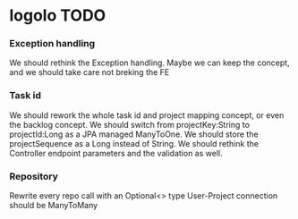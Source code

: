 # logolo TODO
<h3>Exception handling</h3>
We should rethink the Exception handling. Maybe we can keep the concept, and we should take care not breking the FE

<h3>Task id</h3>
We should rework the whole task id and project mapping concept, or even the backlog concept. 
We should switch from projectKey:String to projectId:Long as a JPA managed ManyToOne. 
We should store the projectSequence as a Long instead of String.
We should rethink the Controller endpoint parameters and the validation as well.

<h3>Repository</h3>
Rewrite every repo call with an Optional<> type
User-Project connection should be ManyToMany
